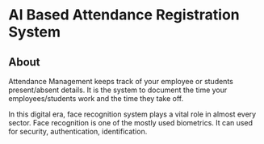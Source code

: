 # AI Based Attendance Registration System
## About
Attendance Management keeps track of your employee or students present/absent details. It is the system to document the time your employees/students work and the time they take off.

In this digital era, face recognition system plays a vital role in almost every sector. Face recognition is one of the mostly used biometrics. It can used for security, authentication, identification.
